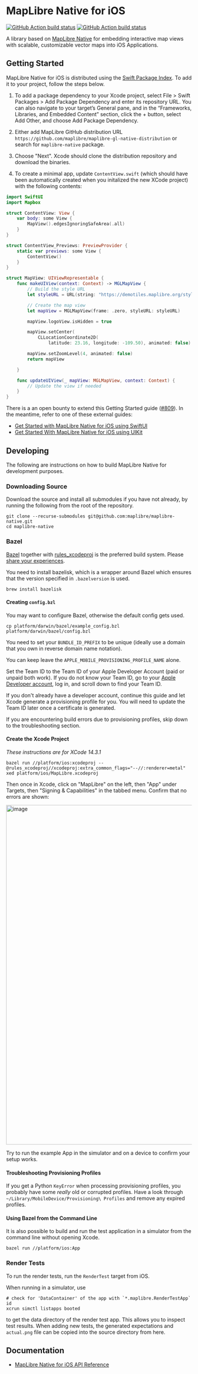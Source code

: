 # MapLibre Native for iOS

[![GitHub Action build status](https://github.com/maplibre/maplibre-native/workflows/ios-ci/badge.svg)](https://github.com/maplibre/maplibre-native/actions/workflows/ios-ci.yml) [![GitHub Action build status](https://github.com/maplibre/maplibre-native/workflows/ios-release/badge.svg)](https://github.com/maplibre/maplibre-native/actions/workflows/ios-release.yml)

A library based on [MapLibre Native](https://github.com/maplibre/maplibre-native) for embedding interactive map views with scalable, customizable vector maps into iOS Applications.

## Getting Started

MapLibre Native for iOS is distributed using the [Swift Package Index](https://swiftpackageindex.com/maplibre/maplibre-gl-native-distribution). To add it to your project, follow the steps below.

1. To add a package dependency to your Xcode project, select File > Swift Packages > Add Package Dependency and enter its repository URL. You can also navigate to your target’s General pane, and in the “Frameworks, Libraries, and Embedded Content” section, click the + button, select Add Other, and choose Add Package Dependency.

2. Either add MapLibre GitHub distribution URL `https://github.com/maplibre/maplibre-gl-native-distribution` or search for `maplibre-native` package.

3. Choose "Next". Xcode should clone the distribution repository and download the binaries.

4. To create a minimal app, update `ContentView.swift` (which should have been automatically created when you initalized the new XCode project) with the following contents:

```swift
import SwiftUI
import Mapbox

struct ContentView: View {
    var body: some View {
        MapView().edgesIgnoringSafeArea(.all)
    }
}

struct ContentView_Previews: PreviewProvider {
    static var previews: some View {
        ContentView()
    }
}

struct MapView: UIViewRepresentable {
    func makeUIView(context: Context) -> MGLMapView {
        // Build the style URL
        let styleURL = URL(string: "https://demotiles.maplibre.org/style.json")

        // Create the map view
        let mapView = MGLMapView(frame: .zero, styleURL: styleURL)

        mapView.logoView.isHidden = true

        mapView.setCenter(
            CLLocationCoordinate2D(
                latitude: 23.16, longitude: -109.50), animated: false)

        mapView.setZoomLevel(4, animated: false)
        return mapView

    }

    func updateUIView(_ mapView: MGLMapView, context: Context) {
        // Update the view if needed
    }
}
```

There is a an open bounty to extend this Getting Started guide ([#809](https://github.com/maplibre/maplibre-native/issues/809)). In the meantime, refer to one of these external guides:

- [Get Started with MapLibre Native for iOS using SwiftUI](https://docs.maptiler.com/maplibre-gl-native-ios/ios-swiftui-basic-get-started/)
- [Get Started With MapLibre Native for iOS using UIKit](https://docs.maptiler.com/maplibre-gl-native-ios/ios-uikit-basic-get-started/)

## Developing

The following are instructions on how to build MapLibre Native for development purposes. 

### Downloading Source

Download the source and install all submodules if you have not already, by running the following from the root of the repository. 

```
git clone --recurse-submodules git@github.com:maplibre/maplibre-native.git
cd maplibre-native
```

### Bazel

[Bazel](https://bazel.build/) together with [rules_xcodeproj](https://github.com/MobileNativeFoundation/rules_xcodeproj) is the preferred build system. Please [share your experiences](https://github.com/maplibre/maplibre-native/discussions/1145).

You need to install bazelisk, which is a wrapper around Bazel which ensures that the version specified in `.bazelversion` is used.

```
brew install bazelisk
```

#### Creating `config.bzl`

You may want to configure Bazel, otherwise the default config gets used.

```
cp platform/darwin/bazel/example_config.bzl platform/darwin/bazel/config.bzl
```

You need to set your `BUNDLE_ID_PREFIX` to be unique (ideally use a domain that you own in reverse domain name notation).

You can keep leave the `APPLE_MOBILE_PROVISIONING_PROFILE_NAME` alone.

Set the Team ID to the Team ID of your Apple Developer Account (paid or unpaid both work).
If you do not know your Team ID, go to your [Apple Developer account](https://developer.apple.com/account), log in, and scroll down to find your Team ID.

If you don't already have a developer account, continue this guide and let Xcode generate a provisioning profile for you. You will need to update the Team ID later once a certificate is generated.

If you are encountering build errors due to provisioning profiles, skip down to the troubleshooting section.

#### Create the Xcode Project

_These instructions are for XCode 14.3.1_


```
bazel run //platform/ios:xcodeproj --@rules_xcodeproj//xcodeproj:extra_common_flags="--//:renderer=metal"
xed platform/ios/MapLibre.xcodeproj
```

Then once in Xcode, click on "MapLibre" on the left, then "App" under Targets, then "Signing & Capabilities" in the tabbed menu. 
Confirm that no errors are shown:

<img width="921" alt="image" src="https://github.com/polvi/maplibre-native/assets/649392/a1ef30cb-97fc-429a-acee-194436f3fb8a">

Try to run the example App in the simulator and on a device to confirm your setup works.

#### Troubleshooting Provisioning Profiles

If you get a Python `KeyError` when processing provisioning profiles, you probably have some _really_ old or corrupted profiles.
Have a look through `~/Library/MobileDevice/Provisioning\ Profiles` and remove any expired profiles.

#### Using Bazel from the Command Line

It is also possible to build and run the test application in a simulator from the command line without opening Xcode.

```
bazel run //platform/ios:App
```

### Render Tests

To run the render tests, run the `RenderTest` target from iOS.

When running in a simulator, use

```
# check for 'DataContainer' of the app with `*.maplibre.RenderTestApp` id
xcrun simctl listapps booted
```

to get the data directory of the render test app. This allows you to inspect test results. When adding new tests, the generated expectations and `actual.png` file can be copied into the source directory from here.

## Documentation

- [MapLibre Native for iOS API Reference](https://maplibre.org/maplibre-native/ios/api/)
